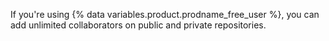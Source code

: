 If you're using {% data variables.product.prodname_free_user %}, you can add unlimited collaborators on public and private repositories.
